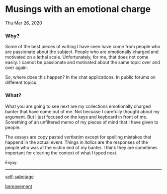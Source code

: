 # Musings with an emotional charge
Thu Mar 26, 2020

### Why?

Some of the best pieces of writing I have seen have come from people who are passionate about the subject. People who are emotionally charged and motivated on a lethal scale. Unfortunately, for me, that does not come easily. I cannot be passionate and motivated about the same topic over and over again.

So, where does this happen? In the chat applications. In public forums on different topics.

### What?

What you are going to see next are my collections emotionally charged banter that have come out of me. Not becuase I carefully thought about my argument. But I just focused on the keys and keyboard in front of me. Something of an unfiltered memo of my pieces of mind that I have given to people.

The essays are copy pasted vertbatim except for spelling mistakes that happend in the actual event. Things in _italics_ are the responses of the people who was at the victim end of my banter. I think they are sometimes important for clearing the context of what I typed next.

Enjoy.

------

[self-sabotage](/writing/self-sabotage)

[bereavement](/writing/bereavement)
